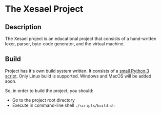 The Xesael Project
==================

## Description
The Xesael project is an educational project that consists of a hand-written
lexer, parser, byte-code generator, and the virtual machine.

## Build
Project has it's own build system written. It consists of a [small Python 3 script](scripts/manage.py).
Only Linux build is supported. Windows and MacOS will be added soon.

So, in order to build the project, you should:
 * Go to the project root directory
 * Execute in command-line shell `./scripts/build.sh`
